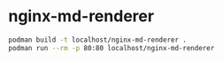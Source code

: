 # nginx-md-renderer
```bash
podman build -t localhost/nginx-md-renderer .
podman run --rm -p 80:80 localhost/nginx-md-renderer
```
